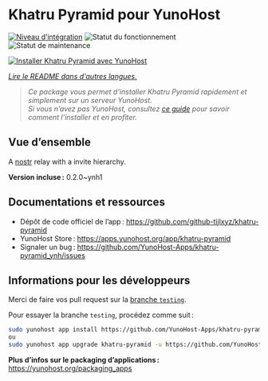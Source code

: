 <!--
Nota bene : ce README est automatiquement généré par <https://github.com/YunoHost/apps/tree/master/tools/readme_generator>
Il NE doit PAS être modifié à la main.
-->

# Khatru Pyramid pour YunoHost

[![Niveau d’intégration](https://dash.yunohost.org/integration/khatru-pyramid.svg)](https://ci-apps.yunohost.org/ci/apps/khatru-pyramid/) ![Statut du fonctionnement](https://ci-apps.yunohost.org/ci/badges/khatru-pyramid.status.svg) ![Statut de maintenance](https://ci-apps.yunohost.org/ci/badges/khatru-pyramid.maintain.svg)

[![Installer Khatru Pyramid avec YunoHost](https://install-app.yunohost.org/install-with-yunohost.svg)](https://install-app.yunohost.org/?app=khatru-pyramid)

*[Lire le README dans d'autres langues.](./ALL_README.md)*

> *Ce package vous permet d’installer Khatru Pyramid rapidement et simplement sur un serveur YunoHost.*  
> *Si vous n’avez pas YunoHost, consultez [ce guide](https://yunohost.org/install) pour savoir comment l’installer et en profiter.*

## Vue d’ensemble

A [nostr](https://github.com/nostr-protocol/nostr) relay with a invite hierarchy.



**Version incluse :** 0.2.0~ynh1
## Documentations et ressources

- Dépôt de code officiel de l’app : <https://github.com/github-tijlxyz/khatru-pyramid>
- YunoHost Store : <https://apps.yunohost.org/app/khatru-pyramid>
- Signaler un bug : <https://github.com/YunoHost-Apps/khatru-pyramid_ynh/issues>

## Informations pour les développeurs

Merci de faire vos pull request sur la [branche `testing`](https://github.com/YunoHost-Apps/khatru-pyramid_ynh/tree/testing).

Pour essayer la branche `testing`, procédez comme suit :

```bash
sudo yunohost app install https://github.com/YunoHost-Apps/khatru-pyramid_ynh/tree/testing --debug
ou
sudo yunohost app upgrade khatru-pyramid -u https://github.com/YunoHost-Apps/khatru-pyramid_ynh/tree/testing --debug
```

**Plus d’infos sur le packaging d’applications :** <https://yunohost.org/packaging_apps>
